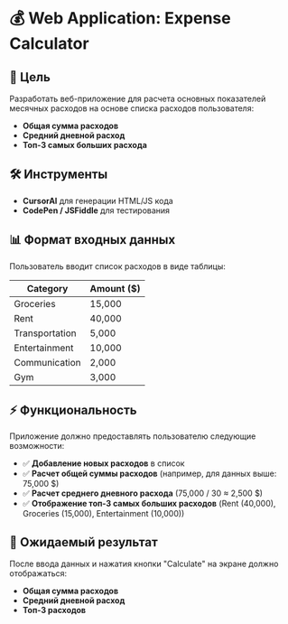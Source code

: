 # 💰 Web Application: Expense Calculator

## 🎯 Цель
Разработать веб-приложение для расчета основных показателей месячных расходов на основе списка расходов пользователя:

- **Общая сумма расходов**
- **Средний дневной расход** 
- **Топ-3 самых больших расхода**

## 🛠️ Инструменты
- **CursorAI** для генерации HTML/JS кода
- **CodePen / JSFiddle** для тестирования

## 📊 Формат входных данных
Пользователь вводит список расходов в виде таблицы:

| Category | Amount ($) |
|----------|------------|
| Groceries | 15,000 |
| Rent | 40,000 |
| Transportation | 5,000 |
| Entertainment | 10,000 |
| Communication | 2,000 |
| Gym | 3,000 |

## ⚡ Функциональность
Приложение должно предоставлять пользователю следующие возможности:

- ✅ **Добавление новых расходов** в список
- ✅ **Расчет общей суммы расходов** (например, для данных выше: 75,000 $)
- ✅ **Расчет среднего дневного расхода** (75,000 / 30 ≈ 2,500 $)
- ✅ **Отображение топ-3 самых больших расходов** (Rent (40,000), Groceries (15,000), Entertainment (10,000))

## 🎯 Ожидаемый результат
После ввода данных и нажатия кнопки "Calculate" на экране должно отображаться:

- **Общая сумма расходов**
- **Средний дневной расход**
- **Топ-3 расходов**

